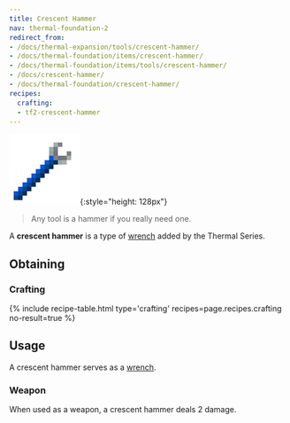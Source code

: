 ```yaml
---
title: Crescent Hammer
nav: thermal-foundation-2
redirect_from:
- /docs/thermal-expansion/tools/crescent-hammer/
- /docs/thermal-foundation/items/crescent-hammer/
- /docs/thermal-foundation/items/tools/crescent-hammer/
- /docs/crescent-hammer/
- /docs/thermal-foundation/crescent-hammer/
recipes:
  crafting:
  - tf2-crescent-hammer
---
```


![Crescent hammer](/assets/images/thermal-foundation-2/crescent-hammer.png){:style="height: 128px"}

> Any tool is a hammer if you really need one.


A **crescent hammer** is a type of [wrench](/docs/wrenches/) added by the
Thermal Series.


Obtaining
---------

### Crafting
{% include recipe-table.html type='crafting' recipes=page.recipes.crafting no-result=true %}


Usage
-----

A crescent hammer serves as a [wrench](/docs/wrenches/#usage).

### Weapon
When used as a weapon, a crescent hammer deals 2 damage.
